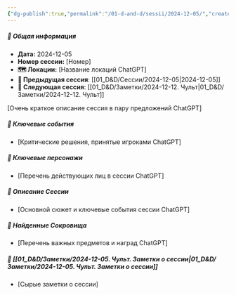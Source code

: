 ```yaml
---
{"dg-publish":true,"permalink":"/01-d-and-d/sessii/2024-12-05/","created":"2024-12-05T20:09:17.022+03:00","updated":"2024-12-05T20:43:22.707+03:00"}
---
```



##### 📅 Общая информация

- **Дата:** 2024-12-05
- **Номер cессии:** [Номер]
- **🗺️ Локации:** [Название локаций ChatGPT]
- **🔗 Предыдущая сессия**: [[01_D&D/Сессии/2024-12-05\|2024-12-05]]
- **🔗 Следующая сессия**: [[01_D&D/Заметки/2024-12-12. Чульт\|01_D&D/Заметки/2024-12-12. Чульт]]

[Очень краткое описание сессия в пару предложений ChatGPT]
##### 🔑 **Ключевые события** 
- [Критические решения, принятые игроками ChatGPT]
##### 🧍 **Ключевые персонажи** 
- [Перечень действующих лиц в сессии ChatGPT]
##### 📖 **Описание Сессии** 
- [Основной сюжет и ключевые события сессии ChatGPT]
##### 💎 **Найденные Сокровища** 
- [Перечень важных предметов и наград ChatGPT]
##### 📝 **[[01_D&D/Заметки/2024-12-05. Чульт. Заметки о сессии\|01_D&D/Заметки/2024-12-05. Чульт. Заметки о сессии]]**
- [Сырые заметки о сессии]
